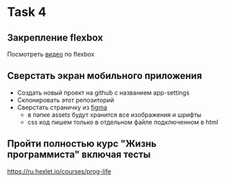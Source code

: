 # Task 4

## Закрепление flexbox
Посмотреть [видео](https://youtu.be/eVZEwEQg4pg?si=Wfzor2StRcEzqlIw) по flexbox 


## Сверстать экран мобильного приложения
 - Создать новый проект на github с названием app-settings
 - Склонировать этот репозиторий
 - Сверстать страничку из [figma](https://www.figma.com/file/ZUnMKzLBMJXkdtuOIlORiA/Untitled?type=design&node-id=0%3A1&mode=design&t=QCDtUCiiXPMYS2mb-1)
    - в папке assets будут хранится все изображения и шрифты
    - css код пишем только в отдельном файле подключенном в html

## Пройти полностью курс "Жизнь программиста" включая тесты
https://ru.hexlet.io/courses/prog-life